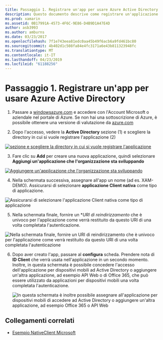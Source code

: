 ```yaml
---
title: Passaggio 1. Registrare un'app per usare Azure Active Directory
description: Questo documento descrive come registrare un'applicazione Azure con Azure Active Directory in modo che sia in modo sicuro accessibile dai client per dispositivi mobili.
ms.prod: xamarin
ms.assetid: 0B17991A-4573-4F6C-9E86-D4B9D1A47E4D
author: asb3993
ms.author: amburns
ms.date: 03/23/2017
ms.openlocfilehash: 7f1e743eea81edc0aa45b49f6acb6a9fd461bc80
ms.sourcegitcommit: 4b402d1c508fa84e4fc3171a6e43b811323948fc
ms.translationtype: MT
ms.contentlocale: it-IT
ms.lasthandoff: 04/23/2019
ms.locfileid: "61188256"
---
```

# <a name="step-1-register-an-app-to-use-azure-active-directory"></a>Passaggio 1. Registrare un'app per usare Azure Active Directory

1. Passare a [windowsazure.com](https://manage.windowsazure.com) e accedere con l'Account Microsoft o aziendale nel portale di Azure. Se non hai una sottoscrizione di Azure, è possibile ottenere una versione di valutazione da [azure.com](http://www.azure.com)

2. Dopo l'accesso, vedere la **Active Directory** sezione (1) e scegliere la directory in cui si vuole registrare l'applicazione (2)

  [ ![](register-images/01.-active-directory-in-azure-portal-sml.jpg "sezione e scegliere la directory in cui si vuole registrare l'applicazione")](register-images/01.-active-directory-in-azure-portal.jpg#lightbox)

3. Fare clic su **Add** per creare una nuova applicazione, quindi selezionare **Aggiungi un'applicazione che l'organizzazione sta sviluppando**

  [ ![](register-images/02.-add-new-application-sml.jpg "Aggiungere un'applicazione che l'organizzazione sta sviluppando")](register-images/02.-add-new-application.jpg#lightbox)

4. Nella schermata successiva, assegnare all'app un nome (ad es. XAM-DEMO).
  Assicurarsi di selezionare **applicazione Client nativa** come tipo di applicazione.

  ![](register-images/03.-app-name.jpg "Assicurarsi di selezionare l'applicazione Client nativa come tipo di applicazione")

5. Nella schermata finale, fornire un **URI di reindirizzamento* che è univoco per l'applicazione come verrà restituito da questo URI di una volta completata l'autenticazione.

  ![](register-images/04.-app-redirect.jpg "Nella schermata finale, fornire un URI di reindirizzamento che è univoco per l'applicazione come verrà restituito da questo URI di una volta completata l'autenticazione")

6. Dopo aver creato l'app, passare al **configura** scheda. Prendere nota di **ID Client** che verrà usata nell'applicazione in un secondo momento. Inoltre, in questa schermata è possibile concedere l'accesso dell'applicazione per dispositivi mobili ad Active Directory o aggiungere un'altra applicazione, ad esempio API Web o di Office 365, che può essere utilizzato da applicazioni per dispositivi mobili una volta completata l'autenticazione.

    ![](register-images/05.-configure.jpg "In questa schermata è inoltre possibile assegnare all'applicazione per dispositivi mobili di accedere ad Active Directory o aggiungere un'altra applicazione, ad esempio Office 365 o API Web")



## <a name="related-links"></a>Collegamenti correlati

- [Esempio NativeClient Microsoft](https://github.com/AzureADSamples/NativeClient-MultiTarget-DotNet)
